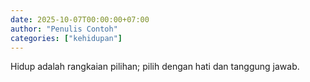 ```yaml
---
date: 2025-10-07T00:00:00+07:00
author: "Penulis Contoh"
categories: ["kehidupan"]
---
```


Hidup adalah rangkaian pilihan; pilih dengan hati dan tanggung jawab.
